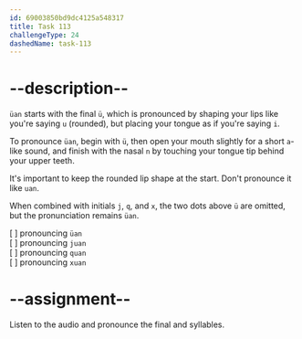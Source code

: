 ```yaml
---
id: 69003850bd9dc4125a548317
title: Task 113
challengeType: 24
dashedName: task-113
---
```


<!--SPEAKING-->

<!-- (Audio) A: üan, juan, quan, xuan -->

# --description--

`üan` starts with the final `ü`, which is pronounced by shaping your lips like you're saying `u` (rounded), but placing your tongue as if you're saying `i`.

To pronounce `üan`, begin with `ü`, then open your mouth slightly for a short `a`-like sound, and finish with the nasal `n` by touching your tongue tip behind your upper teeth.

It's important to keep the rounded lip shape at the start. Don't pronounce it like `uan`.

When combined with initials `j`, `q`, and `x`, the two dots above `ü` are omitted, but the pronunciation remains `üan`.

[ ] pronouncing `üan`  
[ ] pronouncing `juan`  
[ ] pronouncing `quan`  
[ ] pronouncing `xuan`

# --assignment--

Listen to the audio and pronounce the final and syllables.

